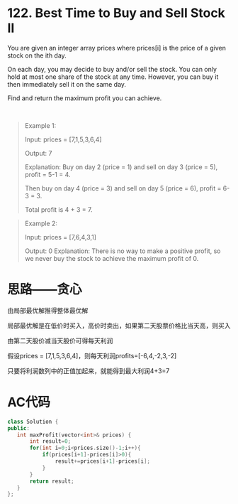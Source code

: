 # 122. Best Time to Buy and Sell Stock II
You are given an integer array prices where prices[i] is the price of a given stock on the ith day.

On each day, you may decide to buy and/or sell the stock. You can only hold at most one share of the stock at any time. However, you can buy it then immediately sell it on the same day.

Find and return the maximum profit you can achieve.

 

> Example 1:
>
> Input: prices = [7,1,5,3,6,4]
>
> Output: 7
>
> Explanation: Buy on day 2 (price = 1) and sell on day 3 (price = 5), profit = 5-1 = 4.
>
> Then buy on day 4 (price = 3) and sell on day 5 (price = 6), profit = 6-3 = 3.
>
> Total profit is 4 + 3 = 7.

> Example 2:
>
> Input: prices = [7,6,4,3,1]
>
> Output: 0
> Explanation: There is no way to make a positive profit, so we never buy the stock to achieve the maximum profit of 0.
 
 # 思路——贪心
 由局部最优解推得整体最优解

 局部最优解是在低价时买入，高价时卖出，如果第二天股票价格比当天高，则买入

 由第二天股价减当天股价可得每天利润

 假设prices = [7,1,5,3,6,4]，则每天利润profits=[-6,4,-2,3,-2]

 只要将利润数列中的正值加起来，就能得到最大利润4+3=7

 # AC代码
 ```c++
class Solution {
public:
    int maxProfit(vector<int>& prices) {
        int result=0;
        for(int i=0;i<prices.size()-1;i++){
            if(prices[i+1]-prices[i]>0){
                result+=prices[i+1]-prices[i];
            }
        }
        return result;
    }
};
```
